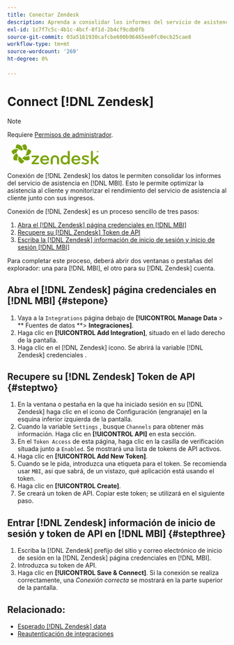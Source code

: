 ```yaml
---
title: Conectar Zendesk
description: Aprenda a consolidar los informes del servicio de asistencia técnica en [!DNL MBI].
exl-id: 1c7f7c5c-4b1c-4bcf-8f1d-2b4cf9cdb0fb
source-git-commit: 03a5161930cafcbe600b96465ee0fc0ecb25cae8
workflow-type: tm+mt
source-wordcount: '269'
ht-degree: 0%

---
```


# Connect [!DNL Zendesk]

>[!NOTE]
>
>Requiere [Permisos de administrador](../../../administrator/user-management/user-management.md).

![](../../../assets/Zendesk_logo.png)

Conexión de [!DNL Zendesk] los datos le permiten consolidar los informes del servicio de asistencia en [!DNL MBI]. Esto le permite optimizar la asistencia al cliente y monitorizar el rendimiento del servicio de asistencia al cliente junto con sus ingresos.

Conexión de [!DNL Zendesk] es un proceso sencillo de tres pasos:

1. [Abra el [!DNL Zendesk] página credenciales en [!DNL MBI]](#stepone)
1. [Recupere su [!DNL Zendesk] Token de API](#steptwo)
1. [Escriba la [!DNL Zendesk] información de inicio de sesión y inicio de sesión [!DNL MBI]](#stepthree)

Para completar este proceso, deberá abrir dos ventanas o pestañas del explorador: una para [!DNL MBI], el otro para su [!DNL Zendesk] cuenta.

## Abra el [!DNL Zendesk] página credenciales en [!DNL MBI] {#stepone}

1. Vaya a la `Integrations` página debajo de **[!UICONTROL Manage Data** > ** Fuentes de datos **> **Integraciones]**.
1. Haga clic en **[!UICONTROL Add Integration]**, situado en el lado derecho de la pantalla.
1. Haga clic en el [!DNL Zendesk] icono. Se abrirá la variable [!DNL Zendesk] credenciales .

## Recupere su [!DNL Zendesk] Token de API {#steptwo}

1. En la ventana o pestaña en la que ha iniciado sesión en su [!DNL Zendesk] haga clic en el icono de Configuración (engranaje) en la esquina inferior izquierda de la pantalla.
1. Cuando la variable `Settings` , busque `Channels` para obtener más información. Haga clic en **[!UICONTROL API]** en esta sección.
1. En el `Token Access` de esta página, haga clic en la casilla de verificación situada junto a `Enabled`. Se mostrará una lista de tokens de API activos.
1. Haga clic en **[!UICONTROL Add New Token]**.
1. Cuando se le pida, introduzca una etiqueta para el token. Se recomienda usar `MBI`, así que sabrá, de un vistazo, qué aplicación está usando el token.
1. Haga clic en **[!UICONTROL Create]**.
1. Se creará un token de API. Copiar este token; se utilizará en el siguiente paso.

## Entrar [!DNL Zendesk] información de inicio de sesión y token de API en [!DNL MBI] {#stepthree}

1. Escriba la [!DNL Zendesk] prefijo del sitio y correo electrónico de inicio de sesión en la [!DNL Zendesk] página credenciales en [!DNL MBI].
1. Introduzca su token de API.
1. Haga clic en **[!UICONTROL Save & Connect]**. Si la conexión se realiza correctamente, una *Conexión correcta* se mostrará en la parte superior de la pantalla.

## Relacionado:

* [Esperado [!DNL Zendesk] data](../integrations/exp-zendesk-data.md)
* [Reautenticación de integraciones](https://support.magento.com/hc/en-us/articles/360016733151)

